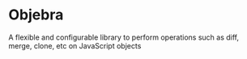 # Objebra
A flexible and configurable library to perform operations such as diff, merge, clone, etc on JavaScript objects
